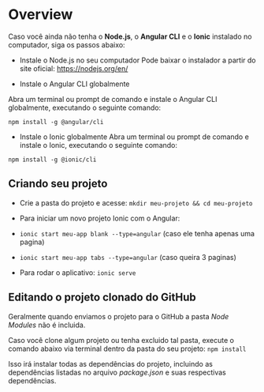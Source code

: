# Overview

Caso você ainda não tenha o **Node.js**, o **Angular CLI** e o **Ionic** instalado no computador, siga os passos abaixo:

- Instale o Node.js no seu computador
Pode baixar o instalador a partir do site oficial: https://nodejs.org/en/

- Instale o Angular CLI globalmente

Abra um terminal ou prompt de comando e instale o Angular CLI globalmente, executando o seguinte comando:

`npm install -g @angular/cli`

- Instale o Ionic globalmente
Abra um terminal ou prompt de comando e instale o Ionic, executando o seguinte comando:

`npm install -g @ionic/cli`

## Criando seu projeto
- Crie a pasta do projeto e acesse: `mkdir meu-projeto && cd meu-projeto`

- Para iniciar um novo projeto Ionic com o Angular:
- `ionic start meu-app blank --type=angular` (caso ele tenha apenas uma pagina)
- `ionic start meu-app tabs --type=angular` (caso queira 3 paginas)

- Para rodar o aplicativo: `ionic serve`

## Editando o projeto clonado do GitHub

Geralmente quando enviamos o projeto para o GitHub a pasta *Node Modules* não é incluida.

Caso você clone algum projeto ou tenha excluido tal pasta, execute o comando abaixo via terminal dentro da pasta do seu projeto:
`npm install`

Isso irá instalar todas as dependências do projeto, incluindo as dependências listadas no arquivo *package.json* e suas respectivas dependências.

